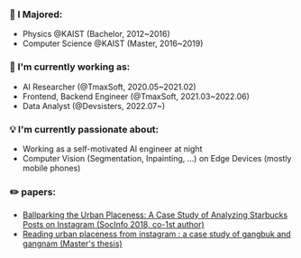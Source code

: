 <!-- ![Anurag's GitHub stats](https://github-readme-stats.vercel.app/api?username=FloweryK&show_icons=true&theme=radical) -->

### 💪 I Majored: 
- Physics @KAIST (Bachelor, 2012~2016)
- Computer Science @KAIST (Master, 2016~2019)

### 🥇 I'm currently working as: 
- AI Researcher (@TmaxSoft, 2020.05~2021.02)
- Frontend, Backend Engineer (@TmaxSoft, 2021.03~2022.06)
- Data Analyst (@Devsisters, 2022.07~)

### 💡 I'm currently passionate about: 
- Working as a self-motivated AI engineer at night 
- Computer Vision (Segmentation, Inpainting, ...) on Edge Devices (mostly mobile phones)

### ✏️ papers: 
- [Ballparking the Urban Placeness: A Case Study of Analyzing Starbucks Posts on Instagram (SocInfo 2018, co-1st author)](
https://link.springer.com/chapter/10.1007/978-3-030-01129-1_18)
- [Reading urban placeness from instagram : a case study of gangbuk and gangnam (Master's thesis)](http://library.kaist.ac.kr/search/detail/view.do?bibCtrlNo=843485&flag=dissertation)

